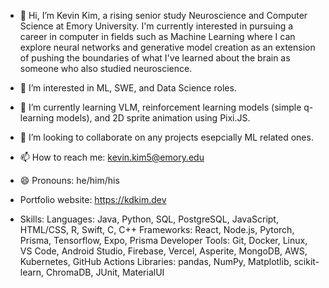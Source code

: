 - 👋 Hi, I’m Kevin Kim, a rising senior study Neuroscience and Computer Science at Emory University. I'm currently interested in pursuing a career in computer in fields such as Machine Learning where I can explore neural networks and generative model creation as an extension of pushing the boundaries of what I've learned about the brain as someone who also studied neuroscience.
- 👀 I’m interested in ML, SWE, and Data Science roles.
- 🌱 I’m currently learning VLM, reinforcement learning models (simple q-learning models), and 2D sprite animation using Pixi.JS.
- 💞️ I’m looking to collaborate on any projects esepcially ML related ones.
- 📫 How to reach me: kevin.kim5@emory.edu
- 😄 Pronouns: he/him/his
- Portfolio website: https://kdkim.dev

- Skills:
Languages: Java, Python, SQL, PostgreSQL, JavaScript, HTML/CSS, R, Swift, C, C++
Frameworks: React, Node.js, Pytorch, Prisma, Tensorflow, Expo, Prisma
Developer Tools: Git, Docker, Linux, VS Code, Android Studio, Firebase, Vercel, Asperite, MongoDB, AWS, Kubernetes, GitHub Actions
Libraries: pandas, NumPy, Matplotlib, scikit-learn, ChromaDB, JUnit, MaterialUI

<!---
kkim-4/kkim-4 is a ✨ special ✨ repository because its `README.md` (this file) appears on your GitHub profile.
You can click the Preview link to take a look at your changes.
--->

